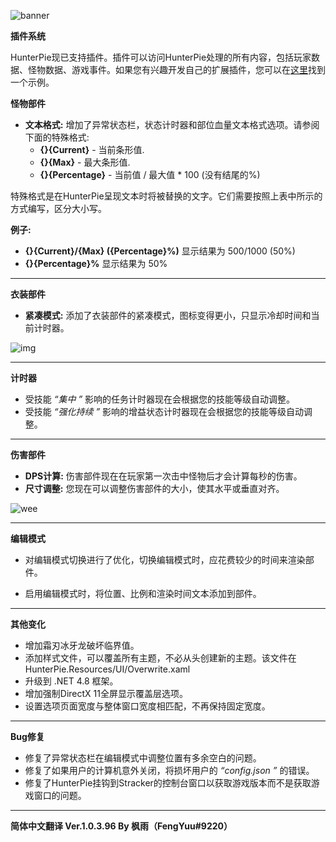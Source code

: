 ﻿![banner](https://cdn.discordapp.com/attachments/402557384209203200/743894519329587251/update-10396.png)

**插件系统**

HunterPie现已支持插件。插件可以访问HunterPie处理的所有内容，包括玩家数据、怪物数据、游戏事件。如果您有兴趣开发自己的扩展插件，您可以在[这里](https://github.com/Haato3o/HunterPie.Plugins/blob/master/TwitchIntegration/main.cs)找到一个示例。

**怪物部件**


- **文本格式:** 增加了异常状态栏，状态计时器和部位血量文本格式选项。请参阅下面的特殊格式:
    - **{}{Current}** - 当前条形值.
    - **{}{Max}** - 最大条形值.
    - **{}{Percentage}** - 当前值 / 最大值 * 100 (没有结尾的%)

特殊格式是在HunterPie呈现文本时将被替换的文字。它们需要按照上表中所示的方式编写，区分大小写。

**例子:**
- **{}{Current}/{Max} ({Percentage}%)** 显示结果为 500/1000 (50%)
- **{}{Percentage}%** 显示结果为 50%

---

**衣装部件**

- **紧凑模式:** 添加了衣装部件的紧凑模式，图标变得更小，只显示冷却时间和当前计时器。

![img](https://cdn.discordapp.com/attachments/402557384209203200/742950877828087808/design_mantle_compact.png)

---

**计时器**

- 受技能 *“集中 ”* 影响的任务计时器现在会根据您的技能等级自动调整。
- 受技能 *“强化持续 ”* 影响的增益状态计时器现在会根据您的技能等级自动调整。
---

**伤害部件**

- **DPS计算:** 伤害部件现在在玩家第一次击中怪物后才会计算每秒的伤害。
- **尺寸调整:** 您现在可以调整伤害部件的大小，使其水平或垂直对齐。

![wee](https://cdn.discordapp.com/attachments/402557384209203200/743905320107245649/unknown.png)

---

**编辑模式**

- 对编辑模式切换进行了优化，切换编辑模式时，应花费较少的时间来渲染部件。

- 启用编辑模式时，将位置、比例和渲染时间文本添加到部件。

---

**其他变化**

- 增加霜刃冰牙龙破坏临界值。
- 添加样式文件，可以覆盖所有主题，不必从头创建新的主题。该文件在HunterPie.Resources/UI/Overwrite.xaml
- 升级到 .NET 4.8 框架。
- 增加强制DirectX 11全屏显示覆盖层选项。
- 设置选项页面宽度与整体窗口宽度相匹配，不再保持固定宽度。
---

**Bug修复**

- 修复了异常状态栏在编辑模式中调整位置有多余空白的问题。
- 修复了如果用户的计算机意外关闭，将损坏用户的 *“config.json ”* 的错误。
- 修复了HunterPie挂钩到Stracker的控制台窗口以获取游戏版本而不是获取游戏窗口的问题。
---

**简体中文翻译 Ver.1.0.3.96 By 枫雨（FengYuu#9220）**
